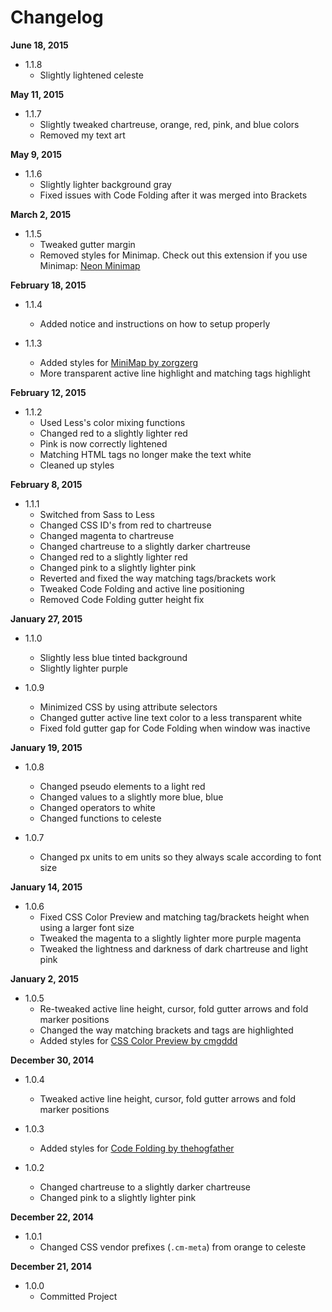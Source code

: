 Changelog
=========

**June 18, 2015**
+ 1.1.8
  + Slightly lightened celeste

**May 11, 2015**
+ 1.1.7
  + Slightly tweaked chartreuse, orange, red, pink, and blue colors
  + Removed my text art

**May 9, 2015**
+ 1.1.6
  + Slightly lighter background gray
  + Fixed issues with Code Folding after it was merged into Brackets

**March 2, 2015**
+ 1.1.5
  + Tweaked gutter margin
  + Removed styles for Minimap. Check out this extension if you use Minimap: [Neon Minimap](https://github.com/dustindowell22/neon-minimap-brackets-extension)

**February 18, 2015**
+ 1.1.4
  + Added notice and instructions on how to setup properly

+ 1.1.3
  + Added styles for [MiniMap by zorgzerg](https://github.com/zorgzerg/brackets-minimap)
  + More transparent active line highlight and matching tags highlight

**February 12, 2015**
+ 1.1.2
  + Used Less's color mixing functions
  + Changed red to a slightly lighter red
  + Pink is now correctly lightened
  + Matching HTML tags no longer make the text white
  + Cleaned up styles

**February 8, 2015**
+ 1.1.1
  + Switched from Sass to Less
  + Changed CSS ID's from red to chartreuse
  + Changed magenta to chartreuse
  + Changed chartreuse to a slightly darker chartreuse
  + Changed red to a slightly lighter red
  + Changed pink to a slightly lighter pink
  + Reverted and fixed the way matching tags/brackets work
  + Tweaked Code Folding and active line positioning
  + Removed Code Folding gutter height fix

**January 27, 2015**
+ 1.1.0
  + Slightly less blue tinted background
  + Slightly lighter purple

+ 1.0.9
  + Minimized CSS by using attribute selectors
  + Changed gutter active line text color to a less transparent white
  + Fixed fold gutter gap for Code Folding when window was inactive

**January 19, 2015**
+ 1.0.8
  + Changed pseudo elements to a light red
  + Changed values to a slightly more blue, blue
  + Changed operators to white
  + Changed functions to celeste

+ 1.0.7
  + Changed px units to em units so they always scale according to font size

**January 14, 2015**
+ 1.0.6
  + Fixed CSS Color Preview and matching tag/brackets height when using a larger font size
  + Tweaked the magenta to a slightly lighter more purple magenta
  + Tweaked the lightness and darkness of dark chartreuse and light pink

**January 2, 2015**
+ 1.0.5
  + Re-tweaked active line height, cursor, fold gutter arrows and fold marker positions
  + Changed the way matching brackets and tags are highlighted
  + Added styles for [CSS Color Preview by cmgddd](https://github.com/cmgddd/Brackets-css-color-preview)

**December 30, 2014**
+ 1.0.4
  + Tweaked active line height, cursor, fold gutter arrows and fold marker positions

+ 1.0.3
  + Added styles for [Code Folding by thehogfather](https://github.com/thehogfather/brackets-code-folding)

+ 1.0.2
  + Changed chartreuse to a slightly darker chartreuse
  + Changed pink to a slightly lighter pink

**December 22, 2014**
+ 1.0.1
  + Changed CSS vendor prefixes (`.cm-meta`) from orange to celeste

**December 21, 2014**
+ 1.0.0
  + Committed Project
